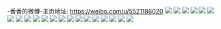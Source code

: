 -香香的微博-主页地址: https://weibo.com/u/5521186020 
![](https://wx4.sinaimg.cn/mw2000/0061EkHqly1h9gbvmjvglj31go1ylhdt.jpg) 
![](https://wx4.sinaimg.cn/mw2000/0061EkHqly1h9gbvqs44qj323t35shdw.jpg) 
![](https://wx4.sinaimg.cn/mw2000/0061EkHqly1h9gbwiu079j3340340kjq.jpg) 
![](https://wx4.sinaimg.cn/mw2000/0061EkHqly1h9gbwq4e2yj32dr3671l1.jpg) 
![](https://wx4.sinaimg.cn/mw2000/0061EkHqly1h9gbvlk51kj334033nx6s.jpg) 
![](https://wx4.sinaimg.cn/mw2000/0061EkHqly1h9gbt5u93kj32c0340e83.jpg) 
![](https://wx4.sinaimg.cn/mw2000/0061EkHqly1h9gbt937zjj32c03407wj.jpg) 
![](https://wx4.sinaimg.cn/mw2000/0061EkHqly1h9gbtbq9m1j32c0340qv7.jpg) 
![](https://wx4.sinaimg.cn/mw2000/0061EkHqly1h9gbt37ikoj32c03407wj.jpg) 
![](https://wx4.sinaimg.cn/mw2000/0061EkHqly1h9gbte7ry6j32c03407wj.jpg) 
![](https://wx4.sinaimg.cn/mw2000/0061EkHqly1h9gbru2duuj32de35su18.jpg) 
![](https://wx4.sinaimg.cn/mw2000/0061EkHqly1h9gbrjk8vrj32602607wi.jpg) 
![](https://wx4.sinaimg.cn/mw2000/0061EkHqly1h9gbrlxnlej30ok0pe45g.jpg) 
![](https://wx4.sinaimg.cn/mw2000/0061EkHqly1h9gbrjvggkj30of0ofjtu.jpg) 
![](https://wx4.sinaimg.cn/mw2000/0061EkHqly1h9gbrl7199j32c0340b29.jpg) 
![](https://wx4.sinaimg.cn/mw2000/0061EkHqly1h9gbpybmkdj32c0340e82.jpg) 
![](https://wx4.sinaimg.cn/mw2000/0061EkHqly1h9gbpwd3dsj321b2oix6p.jpg) 
![](https://wx4.sinaimg.cn/mw2000/0061EkHqly1h9gbq01eh6j32c0340hdu.jpg) 
![](https://wx4.sinaimg.cn/mw2000/0061EkHqly1h9gbqdh576j32c0340hdv.jpg) 
![](https://wx4.sinaimg.cn/mw2000/0061EkHqly1h9gbpvetrjj32c03404qr.jpg) 
![](https://wx4.sinaimg.cn/mw2000/0061EkHqly1h9gbq86ihdj32c0340u0y.jpg) 

